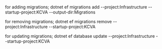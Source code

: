 for adding migrations;
dotnet ef migrations add <MigrationName> --project:Infrastructure --startup-project:KCVA --output-dir:Migrations

for removing migrations;
dotnet ef migrations remove --project:Infrastructure --startup-project:KCVA

for updating migrations;
dotnet ef database update --project:Infrastructure --startup-project:KCVA